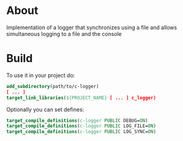 # About
Implementation of a logger that synchronizes using a file and allows simultaneous logging to a file and the console

# Build
To use it in your project do:
```cmake
add_subdirectory(path/to/c-logger)
[ ... ]
target_link_libraries(${PROJECT_NAME} [ ... ] c_logger)
```

Optionally you can set defines:
```cmake
target_compile_definitions(c-logger PUBLIC DEBUG=ON)
target_compile_definitions(c-logger PUBLIC LOG_FILE=ON)
target_compile_definitions(c-logger PUBLIC LOG_SYNC=ON)
```
